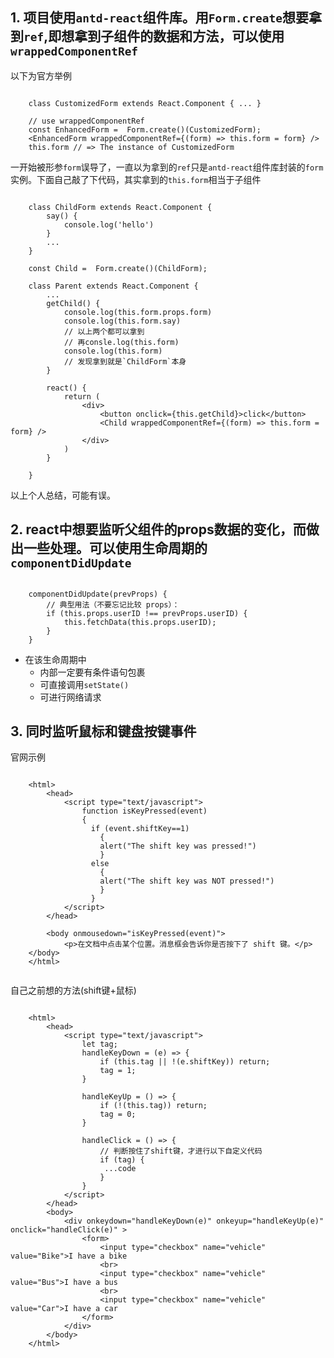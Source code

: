 
## 1. 项目使用`antd-react`组件库。用`Form.create`想要拿到`ref`,即想拿到子组件的数据和方法，可以使用`wrappedComponentRef`

以下为官方举例

```
	
	class CustomizedForm extends React.Component { ... }
	
	// use wrappedComponentRef
	const EnhancedForm =  Form.create()(CustomizedForm);
	<EnhancedForm wrappedComponentRef={(form) => this.form = form} />
	this.form // => The instance of CustomizedForm

```

一开始被形参`form`误导了，一直以为拿到的`ref`只是`antd-react`组件库封装的`form`实例。下面自己敲了下代码，其实拿到的`this.form`相当于子组件

```
	
	class ChildForm extends React.Component { 
		say() {
			console.log('hello')
		}
		...
	}
	
	const Child =  Form.create()(ChildForm);

	class Parent extends React.Component {
		...
		getChild() {
			console.log(this.form.props.form)
			console.log(this.form.say)
			// 以上两个都可以拿到
			// 再consle.log(this.form)
			console.log(this.form)
			// 发现拿到就是`ChildForm`本身
		}

		react() {
			return (
				<div>
					<button onclick={this.getChild}>click</button>
					<Child wrappedComponentRef={(form) => this.form = form} />
				</div>
			)
		}
	
	}

```

以上个人总结，可能有误。

## 2. react中想要监听父组件的props数据的变化，而做出一些处理。可以使用生命周期的`componentDidUpdate`

```

	componentDidUpdate(prevProps) {
		// 典型用法（不要忘记比较 props）：
		if (this.props.userID !== prevProps.userID) {
			this.fetchData(this.props.userID);
		}
	}

```

- 在该生命周期中
	- 内部一定要有条件语句包裹
	- 可直接调用`setState()`
	- 可进行网络请求


## 3. 同时监听鼠标和键盘按键事件

官网示例

```

	<html>
		<head>
			<script type="text/javascript">
				function isKeyPressed(event)
				{
				  if (event.shiftKey==1)
				    {
				    alert("The shift key was pressed!")
				    }
				  else
				    {
				    alert("The shift key was NOT pressed!")
				    }
				  }
			</script>
		</head>
		
		<body onmousedown="isKeyPressed(event)">
			<p>在文档中点击某个位置。消息框会告诉你是否按下了 shift 键。</p>
	</body>
	</html>


```

自己之前想的方法(shift键+鼠标)

```
	
	<html>
		<head>
			<script type="text/javascript">
				let tag;
				handleKeyDown = (e) => {
					if (this.tag || !(e.shiftKey)) return;
					tag = 1;
				}
			    
			    handleKeyUp = () => {
			        if (!(this.tag)) return;
			        tag = 0;
			   	}

				handleClick = () => {
					// 判断按住了shift键，才进行以下自定义代码
					if (tag) {
					 ...code
					}
				}
			</script>
		</head>
		<body>
			<div onkeydown="handleKeyDown(e)" onkeyup="handleKeyUp(e)" onclick="handleClick(e)" >
				<form>
					<input type="checkbox" name="vehicle" value="Bike">I have a bike
					<br>
					<input type="checkbox" name="vehicle" value="Bus">I have a bus
					<br>
					<input type="checkbox" name="vehicle" value="Car">I have a car 
				</form> 
			</div>
		</body>
	</html>

```
